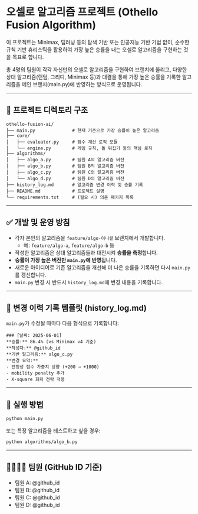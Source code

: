# 오셀로 알고리즘 프로젝트 (Othello Fusion Algorithm)

이 프로젝트는 Minimax, 딥러닝 등의 탐색 기반 또는 인공지능 기반 기법 없이, 순수한 규칙 기반 휴리스틱을 활용하여 가장 높은 승률을 내는 오셀로 알고리즘을 구현하는 것을 목표로 합니다.

총 4명의 팀원이 각각 자신만의 오셀로 알고리즘을 구현하여 브랜치에 올리고, 다양한 상대 알고리즘(랜덤, 그리디, Minimax 등)과 대결을 통해 가장 높은 승률을 기록한 알고리즘을 메인 브랜치(main.py)에 반영하는 방식으로 운영됩니다.

---

## 📁 프로젝트 디렉토리 구조

```
othello-fusion-ai/
├── main.py              # 현재 기준으로 가장 승률이 높은 알고리즘
├── core/
│   ├── evaluator.py     # 점수 계산 로직 모듈
│   └── engine.py        # 게임 규칙, 돌 뒤집기 등의 핵심 로직
├── algorithms/
│   ├── algo_a.py        # 팀원 A의 알고리즘 버전
│   ├── algo_b.py        # 팀원 B의 알고리즘 버전
│   ├── algo_c.py        # 팀원 C의 알고리즘 버전
│   └── algo_d.py        # 팀원 D의 알고리즘 버전
├── history_log.md       # 알고리즘 변경 이력 및 승률 기록
├── README.md            # 프로젝트 설명
└── requirements.txt     # (필요 시) 의존 패키지 목록
```

---

## ✅ 개발 및 운영 방침

- 각자 본인의 알고리즘을 `feature/algo-이니셜` 브랜치에서 개발합니다.
  - 예: `feature/algo-a`, `feature/algo-b` 등
- 작성한 알고리즘은 상대 알고리즘들과 대전시켜 **승률을 측정**합니다.
- **승률이 가장 높은 버전만 `main.py`에 반영**됩니다.
- 새로운 아이디어로 기존 알고리즘을 개선해 더 나은 승률을 기록하면 다시 `main.py`를 갱신합니다.
- `main.py` 변경 시 반드시 `history_log.md`에 변경 내용을 기록합니다.

---

## 📝 변경 이력 기록 템플릿 (history_log.md)

`main.py`가 수정될 때마다 다음 형식으로 기록합니다:

```
### [날짜: 2025-06-01]
**승률:** 86.4% (vs Minimax v4 기준)
**작성자:** @github_id
**기반 알고리즘:** algo_c.py
**변경 요약:**
- 안정성 점수 가중치 상향 (+200 → +1000)
- mobility penalty 추가
- X-square 회피 전략 적용
```

---

## 🔧 실행 방법

```bash
python main.py
```

또는 특정 알고리즘을 테스트하고 싶을 경우:
```bash
python algorithms/algo_b.py
```

---

## 👨‍👩‍👧‍👦 팀원 (GitHub ID 기준)
- 팀원 A: @github_id
- 팀원 B: @github_id
- 팀원 C: @github_id
- 팀원 D: @github_id
